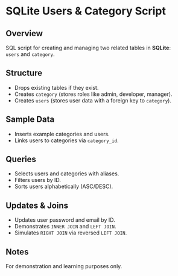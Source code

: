 # SQLite Users & Category Script

## Overview
SQL script for creating and managing two related tables in **SQLite**:  
`users` and `category`.

## Structure
- Drops existing tables if they exist.  
- Creates `category` (stores roles like admin, developer, manager).  
- Creates `users` (stores user data with a foreign key to `category`).  

## Sample Data
- Inserts example categories and users.  
- Links users to categories via `category_id`.

## Queries
- Selects users and categories with aliases.  
- Filters users by ID.  
- Sorts users alphabetically (ASC/DESC).  

## Updates & Joins
- Updates user password and email by ID.  
- Demonstrates `INNER JOIN` and `LEFT JOIN`.  
- Simulates `RIGHT JOIN` via reversed `LEFT JOIN`.

## Notes
For demonstration and learning purposes only.
